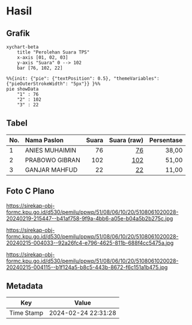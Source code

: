 # Hasil

## Grafik

```mermaid
xychart-beta
    title "Perolehan Suara TPS"
    x-axis [01, 02, 03]
    y-axis "Suara" 0 --> 102
    bar [76, 102, 22]
```

```mermaid
%%{init: {"pie": {"textPosition": 0.5}, "themeVariables": {"pieOuterStrokeWidth": "5px"}} }%%
pie showData
    "1" : 76
    "2" : 102
    "3" : 22
```

## Tabel

| No. | Nama Paslon    | Suara | Suara (raw) | Persentase |
|:--- |:-------------- | -----:| -----------:| ----------:|
| 1   | ANIES MUHAIMIN | 76    | [76][p-1]   | 38,00      |
| 2   | PRABOWO GIBRAN | 102   | [102][p-2]  | 51,00      |
| 3   | GANJAR MAHFUD  | 22    | [22][p-3]   | 11,00      |


[p-1]: https://github.com/gigit-pemilu/pemilu-2024-51-bali/blob/main/pilpres/hitung-suara/sub/51-bali/sub/08-buleleng/sub/06-buleleng/sub/1020-penarukan/sub/028-tps/sub/paslon-1.txt
[p-2]: https://github.com/gigit-pemilu/pemilu-2024-51-bali/blob/main/pilpres/hitung-suara/sub/51-bali/sub/08-buleleng/sub/06-buleleng/sub/1020-penarukan/sub/028-tps/sub/paslon-2.txt
[p-3]: https://github.com/gigit-pemilu/pemilu-2024-51-bali/blob/main/pilpres/hitung-suara/sub/51-bali/sub/08-buleleng/sub/06-buleleng/sub/1020-penarukan/sub/028-tps/sub/paslon-3.txt

## Foto C Plano

https://sirekap-obj-formc.kpu.go.id/d530/pemilu/ppwp/51/08/06/10/20/5108061020028-20240219-215447--b41af758-9f9a-4bb6-a05e-b04a5b2b275c.jpg

https://sirekap-obj-formc.kpu.go.id/d530/pemilu/ppwp/51/08/06/10/20/5108061020028-20240215-004033--92a26fc4-e796-4625-811b-688f4cc5475a.jpg

https://sirekap-obj-formc.kpu.go.id/d530/pemilu/ppwp/51/08/06/10/20/5108061020028-20240215-004115--b1f124a5-b8c5-443b-8672-f6c151a1b475.jpg


## Metadata

| Key        | Value               |
| ---------- | ------------------- |
| Time Stamp | 2024-02-24 22:31:28 |



